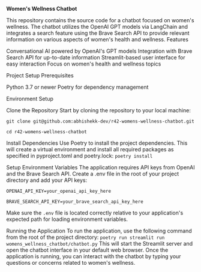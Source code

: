 **Women's Wellness Chatbot**

This repository contains the source code for a chatbot focused on women's wellness. The chatbot utilizes the OpenAI GPT models via LangChain and integrates a search feature using the Brave Search API to provide relevant information on various aspects of women's health and wellness.
Features

Conversational AI powered by OpenAI's GPT models
Integration with Brave Search API for up-to-date information
Streamlit-based user interface for easy interaction
Focus on women's health and wellness topics

Project Setup
Prerequisites

Python 3.7 or newer
Poetry for dependency management

Environment Setup

Clone the Repository
Start by cloning the repository to your local machine:

```git clone git@github.com:abhishekk-dev/r42-womens-wellness-chatbot.git```

```cd r42-womens-wellness-chatbot```

Install Dependencies
Use Poetry to install the project dependencies. This will create a virtual environment and install all required packages as specified in pyproject.toml and poetry.lock:
```poetry install```

Setup Environment Variables
The application requires API keys from OpenAI and the Brave Search API. Create a .env file in the root of your project directory and add your API keys:

```OPENAI_API_KEY=your_openai_api_key_here```

```BRAVE_SEARCH_API_KEY=your_brave_search_api_key_here```

Make sure the ```.env``` file is located correctly relative to your application's expected path for loading environment variables.

Running the Application
To run the application, use the following command from the root of the project directory:
```poetry run streamlit run womens_wellness_chatbot/chatbot.py```
This will start the Streamlit server and open the chatbot interface in your default web browser. Once the application is running, you can interact with the chatbot by typing your questions or concerns related to women's wellness. 
